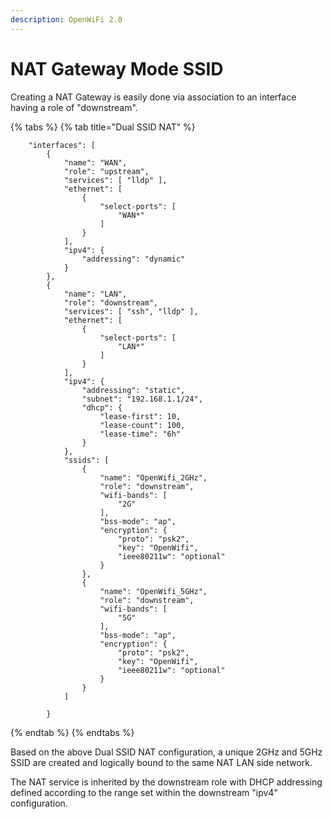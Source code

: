 ```yaml
---
description: OpenWiFi 2.0
---
```


# NAT Gateway Mode SSID

Creating a NAT Gateway is easily done via association to an interface having a role of "downstream".

{% tabs %}
{% tab title="Dual SSID NAT" %}
```text
	"interfaces": [
		{
			"name": "WAN",
			"role": "upstream",
			"services": [ "lldp" ],
			"ethernet": [
				{
					"select-ports": [
						"WAN*"
					]
				}
			],
			"ipv4": {
				"addressing": "dynamic"
			}
        },
		{
			"name": "LAN",
			"role": "downstream",
			"services": [ "ssh", "lldp" ],
			"ethernet": [
				{
					"select-ports": [
						"LAN*"
					]
				}
			],
			"ipv4": {
				"addressing": "static",
				"subnet": "192.168.1.1/24",
				"dhcp": {
					"lease-first": 10,
					"lease-count": 100,
					"lease-time": "6h"
				}
			},
			"ssids": [
				{
					"name": "OpenWifi_2GHz",
                    "role": "downstream",
					"wifi-bands": [
						"2G"
					],
					"bss-mode": "ap",
					"encryption": {
						"proto": "psk2",
						"key": "OpenWifi",
						"ieee80211w": "optional"
					}
				},
				{
					"name": "OpenWifi_5GHz",
                    "role": "downstream",
					"wifi-bands": [
						"5G"
					],
					"bss-mode": "ap",
					"encryption": {
						"proto": "psk2",
						"key": "OpenWifi",
						"ieee80211w": "optional"
					}
				}				
			]

		}
```
{% endtab %}
{% endtabs %}

Based on the above Dual SSID NAT configuration, a unique 2GHz and 5GHz SSID are created and logically bound to the same NAT LAN side network. 

The NAT service is inherited by the downstream role with DHCP addressing defined according to the range set within the downstream "ipv4" configuration. 

